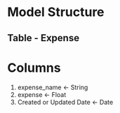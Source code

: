# Model Structure

## Table - Expense

# Columns

1. expense_name <- String
2. expense <- Float
3. Created or Updated Date <- Date
